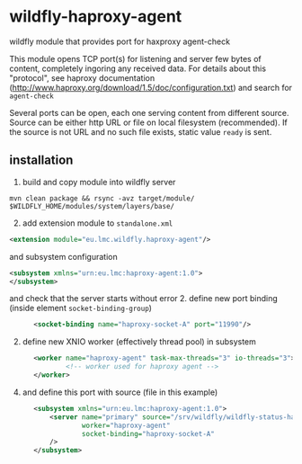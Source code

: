 # wildfly-haproxy-agent
wildfly module that provides port for haxproxy agent-check

This module opens TCP port(s) for listening and server few bytes of content, completely ingoring any received data.
For details about this "protocol", see haproxy documentation (http://www.haproxy.org/download/1.5/doc/configuration.txt)
and search for `agent-check`

Several ports can be open, each one serving content from different source. Source can be either http URL or file on local
filesystem (recommended). If the source is not URL and no such file exists, static value `ready` is sent.

## installation
1. build and copy module into wildfly server
  ```shell
  mvn clean package && rsync -avz target/module/ $WILDFLY_HOME/modules/system/layers/base/
  
  ```
2. add extension module to `standalone.xml`
  ```xml
  <extension module="eu.lmc.wildfly.haproxy-agent"/>

  ```
  and subsystem configuration
  ```xml
  <subsystem xmlns="urn:eu.lmc:haproxy-agent:1.0">
  </subsystem>
  
  ```
  and check that the server starts without error
2. define new port binding (inside element `socket-binding-group`)
  ```xml
        <socket-binding name="haproxy-socket-A" port="11990"/>
  
  ```
2. define new XNIO worker (effectively thread pool) in subsystem 
  ```xml
        <worker name="haproxy-agent" task-max-threads="3" io-threads="3">
                <!-- worker used for haproxy agent -->
        </worker>
  
  ```
4. and define this port with source (file in this example)
  ```xml
        <subsystem xmlns="urn:eu.lmc:haproxy-agent:1.0">
            <server name="primary" source="/srv/wildfly/wildfly-status-haproxy"
                    worker="haproxy-agent"
                    socket-binding="haproxy-socket-A"
            />
        </subsystem>

  ```
